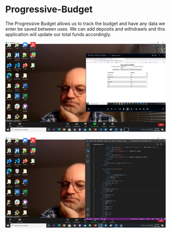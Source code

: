 # Progressive-Budget

The Progressive Budget allows us to track the budget and have any data we enter be saved between uses. We can add deposits and withdrawls and this application will update our total funds accordingly.


![](video_files/screenshot1.png)

![](video_files/screenshot2.png)
